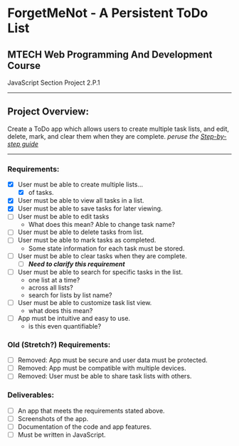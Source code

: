 # ForgetMeNot - A Persistent ToDo List
## MTECH Web Programming And Development Course
JavaScript Section
Project 2.P.1

---

## Project Overview:
Create a ToDo app which allows users to create multiple task lists, and edit, delete, mark, and clear them when they are complete.
*peruse the [Step-by-step guide](https://mtec.instructure.com/courses/794448/pages/2-dot-p-1-%7C-todo-app-step-by-step-guide?module_item_id=17368524)*

---

### Requirements:
 - [x] User must be able to create multiple lists...
   - [x] of tasks.
 - [x] User must be able to view all tasks in a list.
 - [x] User must be able to save tasks for later viewing.
 - [ ] User must be able to edit tasks
   - What does this mean? Able to change task name?
 - [ ] User must be able to delete tasks from list.
 - [ ] User must be able to mark tasks as completed.
   - Some state information for each task must be stored.
 - [ ] User must be able to clear tasks when they are complete.
   - [ ] ***Need to clarify this requirement***
 - [ ] User must be able to search for specific tasks in the list.
   - one list at a time?
   - across all lists?
   - search for lists by list name?
 - [ ] User must be able to customize task list view.
   - what does this mean?
 - [ ] App must be intuitive and easy to use.
   - is this even quantifiable?

### Old (Stretch?) Requirements:
 - [ ] Removed: App must be secure and user data must be protected.
 - [ ] Removed: App must be compatible with multiple devices.
 - [ ] Removed: User must be able to share task lists with others.

### Deliverables:
 - [ ] An app that meets the requirements stated above.
 - [ ] Screenshots of the app.
 - [ ] Documentation of the code and app features.
 - [ ] Must be written in JavaScript.
